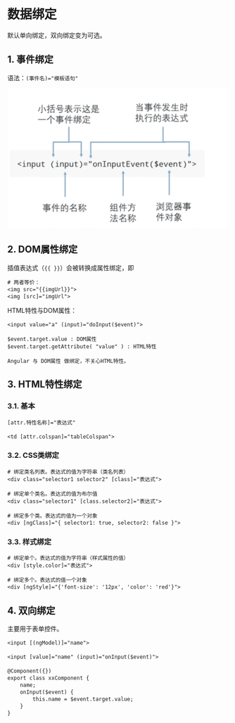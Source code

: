 
 # 数据绑定

默认单向绑定，双向绑定变为可选。

## 1. 事件绑定

语法：`(事件名)="模板语句"`

![事件绑定语法](./asset/images/1.3.png)

## 2. DOM属性绑定

插值表达式（`{{ }}`）会被转换成属性绑定，即

    # 两者等价：
    <img src="{{imgUrl}}">
    <img [src]="imgUrl">

HTML特性与DOM属性：

    <input value="a" (input)="doInput($event)">

    $event.target.value : DOM属性
    $event.target.getAttribute( "value" ) : HTML特性

    Angular 与 DOM属性 做绑定，不关心HTML特性。

## 3. HTML特性绑定

### 3.1. 基本

    [attr.特性名称]="表达式"

    <td [attr.colspan]="tableColspan">

### 3.2. CSS类绑定

    # 绑定类名列表。表达式的值为字符串（类名列表）
    <div class="selector1 selector2" [class]="表达式">

    # 绑定单个类名。表达式的值为布尔值
    <div class="selector1" [class.selector2]="表达式">

    # 绑定多个类。表达式的值为一个对象
    <div [ngClass]="{ selector1: true, selector2: false }">

### 3.3. 样式绑定

    # 绑定单个。表达式的值为字符串（样式属性的值）
    <div [style.color]="表达式">

    # 绑定多个。表达式的值一个对象
    <div [ngStyle]="{'font-size': '12px', 'color': 'red'}">

## 4. 双向绑定

主要用于表单控件。

    <input [(ngModel)]="name">

    <input [value]="name" (input)="onInput($event)">

    @Component({})
    export class xxComponent {
        name;
        onInput($event) {
            this.name = $event.target.value;
        }
    }